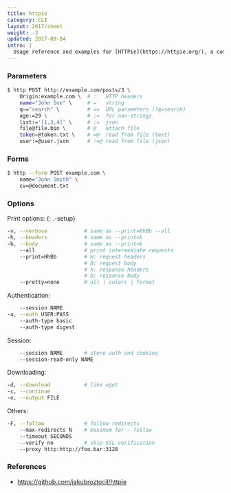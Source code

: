 ```yaml
---
title: httpie
category: CLI
layout: 2017/sheet
weight: -3
updated: 2017-09-04
intro: |
  Usage reference and examples for [HTTPie](https://httpie.org/), a command-line HTTP client.
---
```


### Parameters

```bash
$ http POST http://example.com/posts/3 \
    Origin:example.com \  # :   HTTP headers
    name="John Doe" \     # =   string
    q=="search" \         # ==  URL parameters (?q=search)
    age:=29 \             # :=  for non-strings
    list:='[1,3,4]' \     # :=  json
    file@file.bin \       # @   attach file
    token=@token.txt \    # =@  read from file (text)
    user:=@user.json      # :=@ read from file (json)
```

### Forms

```bash
$ http --form POST example.com \
    name="John Smith" \
    cv=@document.txt
```

### Options

Print options:
{: .-setup}

```bash
-v, --verbose            # same as --print=HhBb --all
-h, --headers            # same as --print=h
-b, --body               # same as --print=b
    --all                # print intermediate requests
    --print=HhBb         # H: request headers
                         # B: request body
                         # h: response headers
                         # b: response body
    --pretty=none        # all | colors | format
```

Authentication:

```bash
    --session NAME
-a, --auth USER:PASS
    --auth-type basic
    --auth-type digest
```

Session:

```bash
    --session NAME       # store auth and cookies
    --session-read-only NAME
```

Downloading:

```bash
-d, --download           # like wget
-c, --continue
-o, --output FILE
```

Others:

```bash
-F, --follow             # follow redirects
    --max-redirects N    # maximum for --follow
    --timeout SECONDS
    --verify no          # skip SSL verification
    --proxy http:http://foo.bar:3128
```

### References

* <https://github.com/jakubroztocil/httpie>
